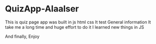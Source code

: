 # QuizApp-Alaalser
This is quiz page app was built in js html css
It test General information
It take me a long time and huge effort to do it
I learned new things in JS

And finally,
Enjoy